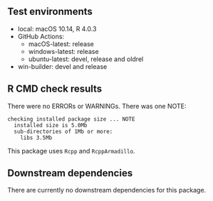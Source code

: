 ## Test environments
* local: macOS 10.14, R 4.0.3
* GitHub Actions:
  * macOS-latest: release
  * windows-latest: release
  * ubuntu-latest: devel, release and oldrel
* win-builder: devel and release

## R CMD check results
There were no ERRORs or WARNINGs.
There was one NOTE:
```
checking installed package size ... NOTE
  installed size is 5.0Mb
  sub-directories of 1Mb or more:
    libs 3.5Mb
```
This package uses `Rcpp` and `RcppArmadillo`.

## Downstream dependencies
There are currently no downstream dependencies for this package.